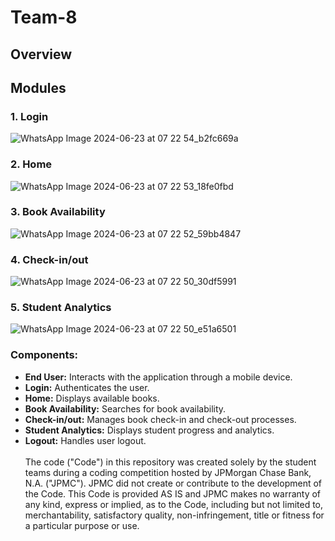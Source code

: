 # Team-8


## Overview
## Modules

### 1. Login
![WhatsApp Image 2024-06-23 at 07 22 54_b2fc669a](https://github.com/cfghyderabad24/Team-8/assets/108755779/fea4f7dd-2222-4438-958f-f8b36fa4e9d4)


### 2. Home
![WhatsApp Image 2024-06-23 at 07 22 53_18fe0fbd](https://github.com/cfghyderabad24/Team-8/assets/108755779/1d1cf817-4efd-4543-a402-ffa01d417640)

### 3. Book Availability
![WhatsApp Image 2024-06-23 at 07 22 52_59bb4847](https://github.com/cfghyderabad24/Team-8/assets/108755779/dcf951c7-093d-43b3-bba4-e9e1574a0473)


### 4. Check-in/out
![WhatsApp Image 2024-06-23 at 07 22 50_30df5991](https://github.com/cfghyderabad24/Team-8/assets/108755779/de81de74-b15b-49f1-9de6-f81be2900de8)


### 5. Student Analytics
![WhatsApp Image 2024-06-23 at 07 22 50_e51a6501](https://github.com/cfghyderabad24/Team-8/assets/108755779/3b30f0e4-0a14-42bc-8491-1743f6be7bb4)


### Components:
- **End User:** Interacts with the application through a mobile device.
- **Login:** Authenticates the user.
- **Home:** Displays available books.
- **Book Availability:** Searches for book availability.
- **Check-in/out:** Manages book check-in and check-out processes.
- **Student Analytics:** Displays student progress and analytics.
- **Logout:** Handles user logout.
 <br /> <br /> The code ("Code") in this repository was created solely by the student teams during a coding competition hosted by JPMorgan Chase Bank, N.A. ("JPMC"). JPMC did not create or contribute to the development of the Code. This Code is provided AS IS and JPMC makes no warranty of any kind, express or implied, as to the Code, including but not limited to, merchantability, satisfactory quality, non-infringement, title or fitness for a particular purpose or use.
